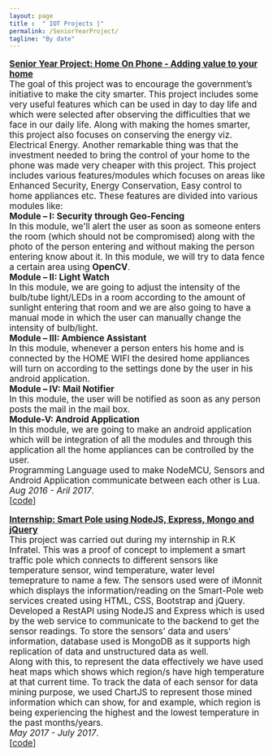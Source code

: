 ```yaml
---
layout: page
title :  " IOT Projects |" 
permalink: /SeniorYearProject/
tagline: "By date"
---
```

<!--<div class="tagline">
<span class="page-title">Publications</span> <span class="page-tagline"><em>by Date</em></span>
</div>-->
<div class="manual-post" style="font-size: 17px">
<div>
<!--   <div class="manual manual-title">
  <strong>2017</strong>
  </div> -->
   
   <p>  <div class="manual-content">
  <a href="\papers\HOP_Report_Sem8.pdf"  style="font-weight: bolder;">
      Senior Year Project: Home On Phone - Adding value to your home</a><br>
      The goal of this project was to encourage the government’s initiative to make the city smarter. This project includes some very useful features which can be used in day to day life and which were selected after observing the difficulties that we face in our daily life. Along with making the homes smarter, this project also focuses on conserving the energy viz. Electrical Energy. Another remarkable thing was that the investment needed to bring the control of your home to the phone was made very cheaper with this project. This project includes various features/modules which focuses on areas like Enhanced Security, Energy Conservation, Easy control to home appliances etc. These features are divided into various modules like:<br>
        <b>Module – I: Security through Geo-Fencing</b><br>
        In this module, we'll alert the user as soon as someone enters the room (which should not be
        compromised) along with the photo of the person entering and without making the person entering
        know about it. In this module, we will try to data fence a certain area using <b>OpenCV</b>.<br>
        <b>Module – II: Light Watch</b><br>
        In this module, we are going to adjust the intensity of the bulb/tube light/LEDs in a room according
        to the amount of sunlight entering that room and we are also going to have a manual mode in
        which the user can manually change the intensity of bulb/light.<br>
        <b>Module – III: Ambience Assistant</b><br>
        In this module, whenever a person enters his home and is connected by the HOME WIFI the
        desired home appliances will turn on according to the settings done by the user in his android
        application.<br>
        <b>Module – IV: Mail Notifier</b><br>
        In this module, the user will be notified as soon as any person posts the mail in the mail box.<br>
        <b>Module-V: Android Application</b><br>
        In this module, we are going to make an android application which will be integration of all the
        modules and through this application all the home appliances can be controlled by the user.<br>
    Programming Language used to make NodeMCU, Sensors and Android Application communicate between each other is Lua.
<br><i>Aug 2016 - Aril 2017</i>.<br><span>[<a href="https://github.com/darshilpk3/Senior-Year-Project">code</a>]</span>
  </div>
</p>

<p>  <div class="manual-content">
  <a href="\papers\Smart-City.pptx"  style="font-weight: bolder;">
      Internship: Smart Pole using NodeJS, Express, Mongo and jQuery</a><br>
      This project was carried out during my internship in R.K Infratel. This was a proof of concept to implement a smart traffic pole which connects to different sensors like temperature sensor, wind temperature, water level temeprature to name a few. The sensors used were of iMonnit which displays the information/reading on the Smart-Pole web services created using HTML, CSS, Bootstrap and jQuery.<br>
      Developed a RestAPI using NodeJS and Express which is used by the web service to communicate to the backend to get the sensor readings. To store the sensors' data and users' information, database used is MongoDB as it supports high replication of data and unstructured data as well.<br>
      Along with this, to represent the data effectively we have used heat maps which shows which region/s have high temperature at that current time. To track the data of each sensor for data mining purpose, we used ChartJS to represent those mined information which can show, for and example, which region is being experiencing the highest and the lowest temperature in the past months/years.
<br><i>May 2017 - July 2017</i>.<br><span>[<a href="https://github.com/darshilpk3/SmartPole">code</a>]</span>
  </div>
</p>
 
</div>
</div>


